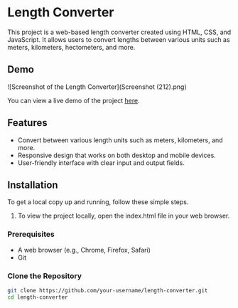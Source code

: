 # Length Converter

This project is a web-based length converter created using HTML, CSS, and JavaScript. It allows users to convert lengths between various units such as meters, kilometers, hectometers, and more.

## Demo

![Screenshot of the Length Converter](‪Screenshot (212).png)

You can view a live demo of the project [here](https://ark898.github.io/Length_Converter/).

## Features

- Convert between various length units such as meters, kilometers, and more.
- Responsive design that works on both desktop and mobile devices.
- User-friendly interface with clear input and output fields.

## Installation

To get a local copy up and running, follow these simple steps.
1. To view the project locally, open the index.html file in your web browser.

### Prerequisites

- A web browser (e.g., Chrome, Firefox, Safari)
- Git

### Clone the Repository

```sh
git clone https://github.com/your-username/length-converter.git
cd length-converter
